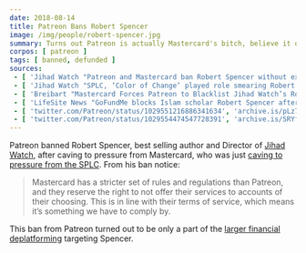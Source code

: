 ```yaml
---
date: 2018-08-14
title: Patreon Bans Robert Spencer
image: /img/people/robert-spencer.jpg
summary: Turns out Patreon is actually Mastercard's bitch, believe it or not
corpos: [ patreon ]
tags: [ banned, defunded ]
sources:
 - [ 'Jihad Watch "Patreon and Mastercard ban Robert Spencer without explanation" by Robert Spencer (15 Aug 2018)', 'www.jihadwatch.org/2018/08/patreon-and-mastercard-ban-robert-spencer-without-explanation' ]
 - [ 'Jihad Watch "SPLC, ‘Color of Change’ played role smearing Robert Spencer as “white supremacist” for Mastercard blacklisting" by Robert Spencer (21 Aug 2018)', 'www.jihadwatch.org/2018/08/splc-color-of-change-played-role-smearing-robert-spencer-as-white-supremacist-for-mastercard-blacklisting' ]
 - [ 'Breibart "Mastercard Forces Patreon to Blacklist Jihad Watch’s Robert Spencer" by Charlie Nash (15 Aug 2018)', 'archive.is/bJwME' ]
 - [ 'LifeSite News "GoFundMe blocks Islam scholar Robert Spencer after ban by Mastercard, Patreon" by Calvin Freiburger (22 Aug 2018)', 'archive.is/9NDxn' ]
 - [ 'twitter.com/Patreon/status/1029551216886341634', 'archive.is/pLz7R' ]
 - [ 'twitter.com/Patreon/status/1029554474547728391', 'archive.is/SRYfa' ]
---
```


Patreon banned Robert Spencer, best selling author and Director of [Jihad
Watch](https://jihadwatch.org/), after caving to pressure from Mastercard, who
was just [caving to pressure from the SPLC](https://archive.is/cLniJ). From his
ban notice:

> Mastercard has a stricter set of rules and regulations than Patreon, and they
> reserve the right to not offer their services to accounts of their choosing.
> This is in line with their terms of service, which means it’s something we
> have to comply by.

This ban from Patreon turned out to be only a part of the [larger financial
deplatforming](https://www.lifesitenews.com/news/gofundme-blocks-islam-scholar-robert-spencer-after-ban-by-mastercard-patreo)
targeting Spencer.
